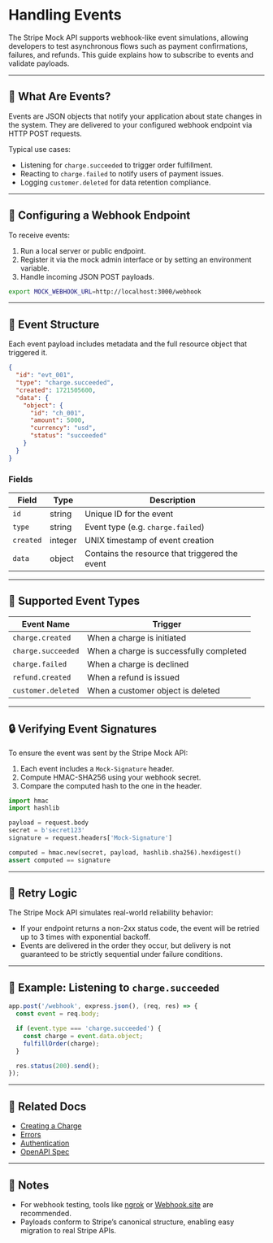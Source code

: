 # Handling Events

The Stripe Mock API supports webhook-like event simulations, allowing developers to test asynchronous flows such as payment confirmations, failures, and refunds. This guide explains how to subscribe to events and validate payloads.

---

## 🧠 What Are Events?

Events are JSON objects that notify your application about state changes in the system. They are delivered to your configured webhook endpoint via HTTP POST requests.

Typical use cases:

- Listening for `charge.succeeded` to trigger order fulfillment.
- Reacting to `charge.failed` to notify users of payment issues.
- Logging `customer.deleted` for data retention compliance.

---

## 📡 Configuring a Webhook Endpoint

To receive events:

1. Run a local server or public endpoint.
2. Register it via the mock admin interface or by setting an environment variable.
3. Handle incoming JSON POST payloads.

```bash
export MOCK_WEBHOOK_URL=http://localhost:3000/webhook
````

---

## 🔔 Event Structure

Each event payload includes metadata and the full resource object that triggered it.

```json
{
  "id": "evt_001",
  "type": "charge.succeeded",
  "created": 1721505600,
  "data": {
    "object": {
      "id": "ch_001",
      "amount": 5000,
      "currency": "usd",
      "status": "succeeded"
    }
  }
}
```

### Fields

| Field     | Type    | Description                                    |
| --------- | ------- | ---------------------------------------------- |
| `id`      | string  | Unique ID for the event                        |
| `type`    | string  | Event type (e.g. `charge.failed`)              |
| `created` | integer | UNIX timestamp of event creation               |
| `data`    | object  | Contains the resource that triggered the event |

---

## 🎯 Supported Event Types

| Event Name         | Trigger                                 |
| ------------------ | --------------------------------------- |
| `charge.created`   | When a charge is initiated              |
| `charge.succeeded` | When a charge is successfully completed |
| `charge.failed`    | When a charge is declined               |
| `refund.created`   | When a refund is issued                 |
| `customer.deleted` | When a customer object is deleted       |

---

## 🔒 Verifying Event Signatures

To ensure the event was sent by the Stripe Mock API:

1. Each event includes a `Mock-Signature` header.
2. Compute HMAC-SHA256 using your webhook secret.
3. Compare the computed hash to the one in the header.

```python
import hmac
import hashlib

payload = request.body
secret = b'secret123'
signature = request.headers['Mock-Signature']

computed = hmac.new(secret, payload, hashlib.sha256).hexdigest()
assert computed == signature
```

---

## 🔁 Retry Logic

The Stripe Mock API simulates real-world reliability behavior:

* If your endpoint returns a non-2xx status code, the event will be retried up to 3 times with exponential backoff.
* Events are delivered in the order they occur, but delivery is not guaranteed to be strictly sequential under failure conditions.

---

## 🧪 Example: Listening to `charge.succeeded`

```javascript
app.post('/webhook', express.json(), (req, res) => {
  const event = req.body;

  if (event.type === 'charge.succeeded') {
    const charge = event.data.object;
    fulfillOrder(charge);
  }

  res.status(200).send();
});
```

---

## 🔗 Related Docs

* [Creating a Charge](../api/creating-a-charge.md)
* [Errors](../reference/errors.md)
* [Authentication](../getting-started/authentication.md)
* [OpenAPI Spec](../reference/openapi.md)

---

## 📌 Notes

* For webhook testing, tools like [ngrok](https://ngrok.com/) or [Webhook.site](https://webhook.site/) are recommended.
* Payloads conform to Stripe’s canonical structure, enabling easy migration to real Stripe APIs.
